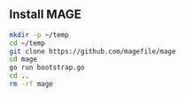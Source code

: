 
## Install MAGE

```sh
mkdir -p ~/temp
cd ~/temp
git clone https://github.com/magefile/mage
cd mage
go run bootstrap.go
cd ..
rm -rf mage
```